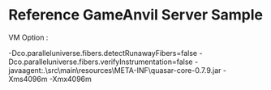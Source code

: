 # Reference GameAnvil Server Sample

VM Option :

-Dco.paralleluniverse.fibers.detectRunawayFibers=false -Dco.paralleluniverse.fibers.verifyInstrumentation=false -javaagent:.\src\main\resources\META-INF\quasar-core-0.7.9.jar -Xms4096m -Xmx4096m
